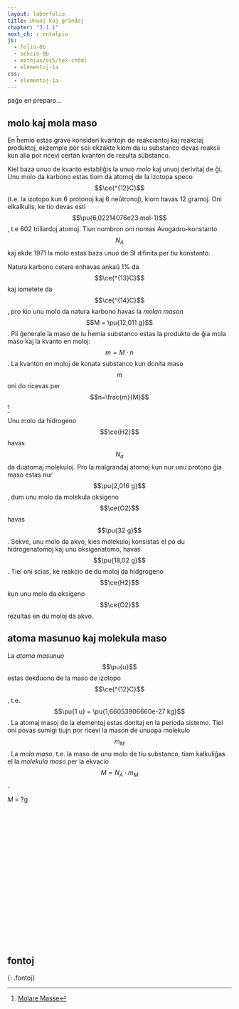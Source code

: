 ```yaml
---
layout: laborfolio
title: Unuoj kaj grandoj
chapter: "3.1.1"
next_ch: r_entalpio
js:
  - folio-0b
  - sekcio-0b 
  - mathjax/es5/tex-chtml
  - elementoj-1a
css:
  - elementoj-1a
---
```


paĝo en preparo...

## molo kaj mola maso

En ĥemio estas grave konsideri kvantojn de reakciantoj kaj reakciaj produktoj, ekzemple por scii ekzakte kiom da iu substanco devas reakcii kun alia por ricevi certan kvanton de rezulta substanco.

Kiel baza unuo de kvanto establiĝis la unuo *molo* kaj unuoj derivitaj de ĝi. Unu molo da karbono estas tiom da atomoj de la izotopa speco $$\ce{^{12}C}$$ (t.e. la izotopo kun 6 protonoj kaj 6 neŭtronoj), kiom havas 12 gramoj. Oni elkalkulis, ke tio devas esti $$\pu{6,02214076e23 mol-1}$$, t.e 602 triliardoj atomoj. Tiun nombron oni nomas Avogadro-konstanto $$N_A$$ kaj ekde 1971 la molo estas baza unuo de SI difinita per tiu konstanto. 

Natura karbono cetere enhavas ankaŭ 1% da $$\ce{^{13}C}$$ kaj iometete da $$\ce{^{14}C}$$, pro kio unu molo da natura karbono havas la *molan mason* $$M = \pu{12,011 g}$$. Pli ĝenerale la maso de iu ĥemia substanco estas la produkto de ĝia mola maso kaj la kvanto en moloj: 
$$m = M \cdot n$$. La kvanton en moloj de konata substanco kun donita maso $$m$$ oni do ricevas per $$n=\frac{m}{M}$$ [^W1]

Unu molo da hidrogeno $$\ce{H2}$$ havas $$N_a$$ da duatomaj molekuloj. Pro la malgrandaj atomoj kun nur unu protono ĝia maso estas nur $$\pu{2,016 g}$$, dum unu molo da molekula oksigeno $$\ce{O2}$$ havas $$\pu{32 g}$$. Sekve, unu molo da akvo, kies molekuloj konsistas el po du hidrogenatomoj kaj unu oksigenatomo, havas 
$$\pu{18,02 g}$$. Tiel oni scias, ke reakcio de du moloj da hidgrogeno $$\ce{H2}$$ kun unu molo da oksigeno $$\ce{O2}$$ rezultas en du moloj da akvo.



## atoma masunuo kaj molekula maso

La *atoma masunuo* $$\pu{u}$$ estas dekduono de la maso de izotopo $$\ce{^{12}C}$$, t.e.
$$\pu{1 u} = \pu{1,66053906660e-27 kg}$$. La atomaj masoj de la elementoj estas donitaj en la perioda sistemo. Tiel oni povas sumigi tiujn por ricevi la mason de unuopa molekulo $$m_M$$.
La *mola maso*, t.e. la maso de unu molo de tiu substanco, tiam kalkuliĝas el la *molekula maso* per la ekvacio $$M=N_A \cdot m_M$$.


<!-- molo, ... mol/l, M (moloblo)... koncentriteco -->


<script>

  lanĉe (() => {
    // kreu SVG de perioda sistemo
    let elementoj, molekulo = {}, maso = {};

    function aktualigu() {
      const elemento = ĝi("#periodsistemo .emfazo");
      if (elemento) {
        const smb = elemento.id.split('_')[1];
        const e1 = Elementoj.smb(smb);
        const e2 = elementoj.pselementoj[e1.nro-1];
        maso[smb] = e2.maso;
        if (molekulo[smb]) {
          molekulo[smb]++
        } else {
          molekulo[smb] = 1;
        }

        // aktualigu la informon
        let mlk = '', am = 0;
        for (s in molekulo) {
          mlk += s;
          if (molekulo[s] > 1) mlk += `<sub>${molekulo[s]}</sub>`;
          am += molekulo[s] * maso[s];
        }
        const mmaso = ĝi("#mmaso");
        let mm = parseFloat(am).toFixed(2).replace('.',',');
        mmaso.innerHTML = `${mlk}: <i>m<sub>M</sub></i> = ${mm}u; <i>M</i> = ${mm}g`;

      }
    }

    // ŝargu apartan element-tabelon kun oksidnombroj...
    const ps = ĝi("#periodsistemo");

    elementoj = new Elementoj();
    elementoj.ŝargu().then(() => {
      elementoj.periodsistemo(ps,Elementoj.AMAS,
        (de_smb,al_smb) => {
            malemfazo(ĝi(`#ps_${de_smb}`));
            if (al_smb) {
              const el = ĝi(`#ps_${al_smb}`)
              emfazo(el);
              aktualigu();
              prokrastu(() => malemfazo(el),1000);
            }
        });
      }
    );
/*
    Elemento.json_element_tabelo(() => {
        Elemento.periodsistemo(ps,Elemento.AMAS,
        (de_smb,al_smb) => {
            malemfazo(ĝi(`#ps_${de_smb}`));
            if (al_smb) {
              const el = ĝi(`#ps_${al_smb}`)
              emfazo(el);
              aktualigu();
              prokrastu(() => malemfazo(el),1000);
            }
        });
    });
*/
  });
</script>

<div id="mmaso"><i>M</i> = ?g</div>

<style>
  .emfazo rect {
    fill: #000088 !important;
  }
  .emfazo text {
    fill: white !important;
  }  
</style>

<svg id="periodsistemo"
    version="1.1" 
    xmlns="http://www.w3.org/2000/svg" 
    xmlns:xlink="http://www.w3.org/1999/xlink" width="100%" viewBox="0 0 195 115">
</svg>


<!-- 

## Energio
## Entropio
## Entalpio, normform-entalpio...

-->

## fontoj
{: .fontoj}

[^W1]: [Molare Masse](https://de.wikipedia.org/wiki/Molare_Masse)